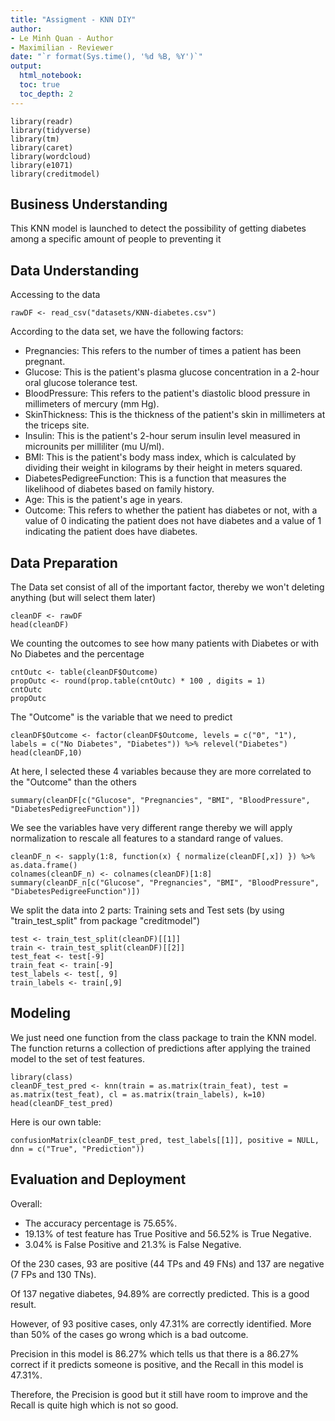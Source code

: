 ```yaml
---
title: "Assigment - KNN DIY"
author:
- Le Minh Quan - Author
- Maximilian - Reviewer
date: "`r format(Sys.time(), '%d %B, %Y')`"
output:
  html_notebook:
  toc: true
  toc_depth: 2
---
```


```{r}
library(readr)
library(tidyverse)
library(tm)
library(caret)
library(wordcloud)
library(e1071)
library(creditmodel)
```

## Business Understanding

This KNN model is launched to detect the possibility of getting diabetes among a specific amount of people to preventing it

## Data Understanding

Accessing to the data

```{r}
rawDF <- read_csv("datasets/KNN-diabetes.csv")
```

According to the data set, we have the following factors:
  - Pregnancies: This refers to the number of times a patient has been pregnant.
  - Glucose: This is the patient's plasma glucose concentration in a 2-hour oral glucose tolerance test.
  - BloodPressure: This refers to the patient's diastolic blood pressure in millimeters of mercury (mm Hg).
  - SkinThickness: This is the thickness of the patient's skin in millimeters at the triceps site.
  - Insulin: This is the patient's 2-hour serum insulin level measured in microunits per milliliter (mu U/ml).
  - BMI: This is the patient's body mass index, which is calculated by dividing their weight in kilograms by their height in meters squared.
  - DiabetesPedigreeFunction: This is a function that measures the likelihood of diabetes based on family history.
  - Age: This is the patient's age in years.
  - Outcome: This refers to whether the patient has diabetes or not, with a value of 0 indicating the patient does not have diabetes and a value of 1 indicating the patient does have diabetes.

## Data Preparation

The Data set consist of all of the important factor, thereby we won't deleting anything (but will select them later)

```{r}
cleanDF <- rawDF 
head(cleanDF)
```

We counting the outcomes to see how many patients with Diabetes or with No Diabetes and the percentage

```{r}
cntOutc <- table(cleanDF$Outcome) 
propOutc <- round(prop.table(cntOutc) * 100 , digits = 1)
cntOutc 
propOutc
```

The "Outcome" is the variable that we need to predict

```{r}
cleanDF$Outcome <- factor(cleanDF$Outcome, levels = c("0", "1"), labels = c("No Diabetes", "Diabetes")) %>% relevel("Diabetes") 
head(cleanDF,10)
```

At here, I selected these 4 variables because they are more correlated to the "Outcome" than the others

```{r}
summary(cleanDF[c("Glucose", "Pregnancies", "BMI", "BloodPressure",
"DiabetesPedigreeFunction")])
```

We see the variables have very different range thereby we will apply normalization to rescale all features to a standard range of values.

```{r}
cleanDF_n <- sapply(1:8, function(x) { normalize(cleanDF[,x]) }) %>% as.data.frame() 
colnames(cleanDF_n) <- colnames(cleanDF)[1:8]
summary(cleanDF_n[c("Glucose", "Pregnancies", "BMI", "BloodPressure",
"DiabetesPedigreeFunction")])
```

We split the data into 2 parts: Training sets and Test sets (by using "train_test_split" from package "creditmodel")

```{r}
test <- train_test_split(cleanDF)[[1]]
train <- train_test_split(cleanDF)[[2]]
test_feat <- test[-9]
train_feat <- train[-9]
test_labels <- test[, 9]
train_labels <- train[,9]
```

## Modeling

We just need one function from the class package to train the KNN model. The function returns a collection of predictions after applying the trained model to the set of test features.

```{r}
library(class)
cleanDF_test_pred <- knn(train = as.matrix(train_feat), test = as.matrix(test_feat), cl = as.matrix(train_labels), k=10)
head(cleanDF_test_pred)
```

Here is our own table:

```{r}
confusionMatrix(cleanDF_test_pred, test_labels[[1]], positive = NULL,
dnn = c("True", "Prediction"))
```

## Evaluation and Deployment

Overall: 
  - The accuracy percentage is 75.65%. 
  - 19.13% of test feature has True Positive and 56.52% is True Negative. 
  - 3.04% is False Positive and 21.3% is False Negative.

Of the 230 cases, 93 are positive (44 TPs and 49 FNs) and 137 are negative (7 FPs and 130 TNs).

Of 137 negative diabetes, 94.89% are correctly predicted. This is a good result. 

However, of 93 positive cases, only 47.31% are correctly identified. More than 50% of the cases go wrong which is a bad outcome.

Precision in this model is 86.27% which tells us that there is a 86.27% correct if it predicts someone is positive, and the Recall in this model is 47.31%. 

Therefore, the Precision is good but it still have room to improve and the Recall is quite high
which is not so good.
